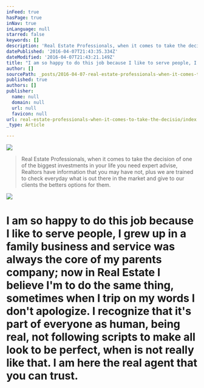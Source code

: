 ```yaml
---
inFeed: true
hasPage: true
inNav: true
inLanguage: null
starred: false
keywords: []
description: 'Real Estate Professionals, when it comes to take the decision of one of the biggest investments in your life you need expert advise, Realtors have information that you may have not, plus we are trained to check everyday what is out there in the market and give to our clients the betters options for them.'
datePublished: '2016-04-07T21:43:35.334Z'
dateModified: '2016-04-07T21:43:21.149Z'
title: "I am so happy to do this job because I like to serve people, I grew up in a family business and service was always the core of my parents company; now in Real Estate I believe I'm to do the same thing, sometimes when I trip on my words I don't apologize. I recognize that it's part of everyone as human, being real, not following scripts to make all look to be perfect, when is not really like that. I am here the real agent that you can trust.\_"
author: []
sourcePath: _posts/2016-04-07-real-estate-professionals-when-it-comes-to-take-the-decisio.md
published: true
authors: []
publisher:
  name: null
  domain: null
  url: null
  favicon: null
url: real-estate-professionals-when-it-comes-to-take-the-decisio/index.html
_type: Article

---
```

![](https://the-grid-user-content.s3-us-west-2.amazonaws.com/66dbb294-1ab9-4ed3-9318-c1980e18af71.jpg)

> Real Estate Professionals, when it comes to take the decision of one of the biggest investments in your life you need expert advise, Realtors have information that you may have not, plus we are trained to check everyday what is out there in the market and give to our clients the betters options for them.

![](https://s3-us-west-2.amazonaws.com/the-grid-img/p/93beede0537159bd63ed6ae7651ecdab2e7a2c6e.jpg)

# I am so happy to do this job because I like to serve people, I grew up in a family business and service was always the core of my parents company; now in Real Estate I believe I'm to do the same thing, sometimes when I trip on my words I don't apologize. I recognize that it's part of everyone as human, being real, not following scripts to make all look to be perfect, when is not really like that. I am here the real agent that you can trust.